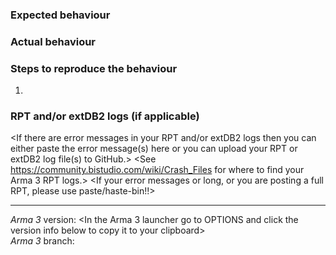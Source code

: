 ### Expected behaviour


### Actual behaviour


### Steps to reproduce the behaviour 
1. 

### RPT and/or extDB2 logs (if applicable)
<If there are error messages in your RPT and/or extDB2 logs then you can either paste the error message(s) here or you can upload your RPT or extDB2 log file(s) to GitHub.>
<See https://community.bistudio.com/wiki/Crash_Files for where to find your Arma 3 RPT logs.>
<If your error messages or long, or you are posting a full RPT, please use paste/haste-bin!!>

----

*Arma 3* version: <In the Arma 3 launcher go to OPTIONS and click the version info below to copy it to your clipboard><br/>
*Arma 3* branch: 
